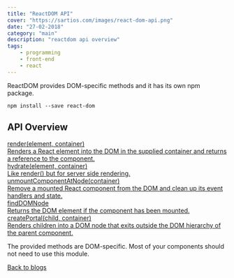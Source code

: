 ```yaml
---
title: "ReactDOM API"
cover: "https://sartios.com/images/react-dom-api.png"
date: "27-02-2018"
category: "main"
description: "reactdom api overview"
tags:
    - programming
    - front-end
    - react
---
```


ReactDOM provides DOM-specific methods and it has its own npm package.

`npm install --save react-dom`

## API Overview

<div class="api-container">
    <div class="api-item-container">
        <a class="api-link" href="/react-dom-render">
            <div class="api-item">
                <div>
                    <i class="fas fa-code"></i>
                    render(element, container)
                </div>
                <div class="api-description">
                    Renders a React element into the DOM in the supplied container and returns a reference to the component.
                </div>
            </div>
        </a>
    </div>
    <div class="api-item-container">
        <a class="api-link" href="/react-dom-hydrate">
            <div class="api-item">
                <div>
                    <i class="fas fa-code"></i>
                    hydrate(element, container)
                </div>
                <div class="api-description">
                    Like render() but for server side rendering.
                </div>
            </div>
        </a>
    </div>
    <div class="api-item-container">
        <a class="api-link" href="/react-dom-unmount-component-at-node">
            <div class="api-item">
                <div>
                    <i class="fas fa-code"></i>
                    unmountComponentAtNode(container)
                </div>
                <div class="api-description">
                    Remove a mounted React component from the DOM and clean up its event handlers and state.
                </div>
            </div>
        </a>
    </div>
    <div class="api-item-container">
        <a class="api-link" href="/react-dom-find-dom-node">
            <div class="api-item">
                <div>
                    <i class="fas fa-code"></i>
                    findDOMNode
                </div>
                <div class="api-description">
                    Returns the DOM element if the component has been mounted.
                </div>
            </div>
        </a>
    </div>
    <div class="api-item-container">
        <a class="api-link" href="/react-dom-create-portal">
            <div class="api-item">
                <div>
                    <i class="fas fa-code"></i>
                    createPortal(child, container)
                </div>
                <div class="api-description">
                    Renders children into a DOM node that exits outside the DOM hierarchy of the parent component.
                </div>
            </div>
        </a>
    </div>
</div>

The provided methods are DOM-specific. Most of your components should not need to use this module.

<a href="/">Back to blogs</a>
